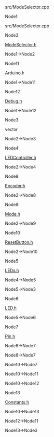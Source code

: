 src/ModeSelector.cpp

Node1

src/ModeSelector.cpp

Node2

[ModeSelector.h](ModeSelector_8h.html " ")

Node1-\>Node2

Node11

Arduino.h

Node1-\>Node11

Node12

[Debug.h](Debug_8h.html " ")

Node1-\>Node12

Node3

vector

Node2-\>Node3

Node4

[LEDController.h](LEDController_8h.html " ")

Node2-\>Node4

Node8

[Encoder.h](Encoder_8h.html " ")

Node2-\>Node8

Node9

[Mode.h](Mode_8h.html " ")

Node2-\>Node9

Node10

[ResetButton.h](ResetButton_8h.html " ")

Node2-\>Node10

Node5

[LEDs.h](LEDs_8h.html " ")

Node4-\>Node5

Node5-\>Node3

Node6

[LED.h](LED_8h.html " ")

Node5-\>Node6

Node7

[Pin.h](Pin_8h.html " ")

Node6-\>Node7

Node8-\>Node7

Node10-\>Node7

Node10-\>Node11

Node10-\>Node12

Node13

[Constants.h](Constants_8h.html " ")

Node10-\>Node13

Node12-\>Node11

Node13-\>Node3

[](ModeSelector_8cpp__incl_org.svg)

